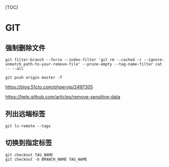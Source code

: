 [TOC]

# GIT

## 强制删除文件

```shell
git filter-branch --force --index-filter 'git rm --cached -r --ignore-unmatch path-to-your-remove-file' --prune-empty --tag-name-filter cat -- --all

git push origin master -f
```

https://blog.51cto.com/phpervip/2497305

https://help.github.com/articles/remove-sensitive-data

## 列出远端标签

```
git ls-remote --tags
```

## 切换到指定标签

```
git checkout TAG_NAME
git checkout -b BRANCH_NAME TAG_NAME
```